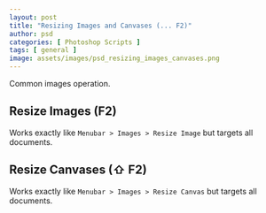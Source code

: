 ```yaml
---
layout: post
title: "Resizing Images and Canvases (... F2)"
author: psd
categories: [ Photoshop Scripts ]
tags: [ general ]
image: assets/images/psd_resizing_images_canvases.png
---
```


Common images operation.

Resize Images (F2)
------------------

Works exactly like `Menubar > Images > Resize Image` but targets all documents.

Resize Canvases (⇧ F2)
----------------------

Works exactly like `Menubar > Images > Resize Canvas` but targets all documents.